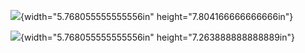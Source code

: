 ![](C:\Users\User\Documents\GitHub\Codes\SR\20190613\1\img/media/image1.png){width="5.768055555555556in"
height="7.804166666666666in"}

![](C:\Users\User\Documents\GitHub\Codes\SR\20190613\1\img/media/image2.png){width="5.768055555555556in"
height="7.263888888888889in"}
